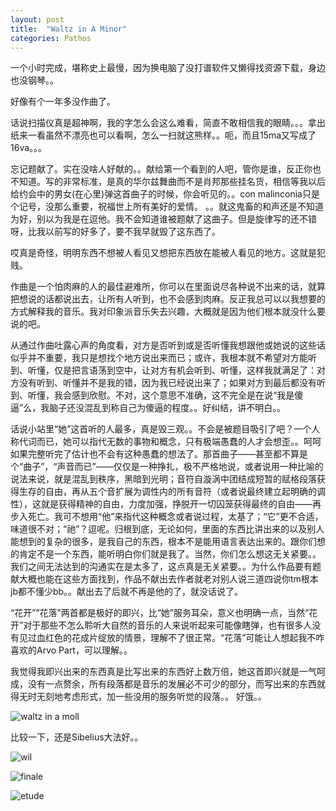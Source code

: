 ```yaml
---
layout: post
title:  "Waltz in A Minor"
categories: Pathos
---
```


一个小时完成，堪称史上最慢，因为换电脑了没打谱软件又懒得找资源下载，身边也没钢琴。。

好像有个一年多没作曲了。

话说扫描仪真是超神啊，我的字怎么会这么难看，简直不敢相信我的眼睛。。。拿出纸来一看虽然不漂亮也可以看啊，怎么一扫就这熊样。。呃，而且15ma又写成了16va。。。

忘记题献了。实在没啥人好献的。。献给第一个看到的人吧，管你是谁，反正你也不知道。写的非常标准，是真的华尔兹舞曲而不是肖邦那些挂名货，相信等我以后给约会中的男女(在心里)弹这首曲子的时候，你会听见的。。con malinconia只是个记号，没那么重要，祝福世上所有美好的爱情。
。。就这鬼畜的和声还是不知道为好，别以为我是在逗他。我不会知道谁被题献了这曲子。但是旋律写的还不错呀，比我以前写的好多了，要不我早就毁了这东西了。

哎真是奇怪，明明东西不想被人看见又想把东西放在能被人看见的地方。这就是犯贱。

作曲是一个怕肉麻的人的最佳避难所，你可以在里面说尽各种说不出来的话，就算把想说的话都说出去，让所有人听到，也不会感到肉麻。反正我总可以以我想要的方式解释我的音乐。我对印象派音乐失去兴趣，大概就是因为他们根本就没什么要说的吧。

从通过作曲吐露心声的角度看，对方是否听到或是否听懂我想跟他或她说的这些话似乎并不重要，我只是想找个地方说出来而已；或许，我根本就不希望对方能听到、听懂，仅是把言语荡到空中，让对方有机会听到、听懂，这样我就满足了：对方没有听到、听懂并不是我的错，因为我已经说出来了；如果对方到最后都没有听到、听懂，我会感到欣慰。不对，这个意思不准确，这不完全是在说“我是傻逼”么，我脑子还没混乱到称自己为傻逼的程度。。好纠结，讲不明白。。

话说小站里“她”这首听的人最多，真是毁三观。。不会是被题目吸引了吧？一个人称代词而已，她可以指代无数的事物和概念，只有极端愚蠢的人才会想歪。。呵呵如果完整听完了估计也不会有这种愚蠢的想法了。那首曲子——甚至都不算是个“曲子”，“声音而已”——仅仅是一种挣扎，极不严格地说，或者说用一种比喻的说法来说，就是混乱到秩序，黑暗到光明；音符自漩涡中团结成短暂的赋格段落获得生存的自由，再从五个音扩展为调性内的所有音符（或者说最终建立起明确的调性），这就是获得精神的自由，力度加强，挣脱开一切囚笼获得最终的自由——再步入死亡。我可不想用“他”来指代这种概念或者说过程，太基了；“它”更不合适，味道很不对；“祂”？逗呢。归根到底，无论如何，里面的东西比讲出来的以及别人能想到的复杂的很多，是我自己的东西，根本不是能用语言表达出来的。跟你们想的肯定不是一个东西，能听明白你们就是我了。当然，你们怎么想这无关紧要。。我们之间无法达到的沟通实在是太多了，这点真是无关紧要。。为什么作品要有题献大概也能在这些方面找到，作品不献出去作者就老对别人说三道四说你tm根本jb都不懂少bb。。献出去了后就不再是他的了，就没话说了。

“花开”“花落”两首都是极好的即兴，比“她”服务耳朵，意义也明确一点，当然“花开”对于那些不怎么聆听大自然的音乐的人来说听起来可能像瞎弹，也有很多人没有见过血红色的花成片绽放的情景，理解不了很正常。“花落”可能让人想起我不咋喜欢的Arvo Part，可以理解。。

我觉得我即兴出来的东西真是比写出来的东西好上数万倍，她这首即兴就是一气呵成，没有一点赘余，所有段落都是音乐的发展必不可少的部分，而写出来的东西就得无时无刻地考虑形式，加一些没用的服务听觉的段落。。
好饿。。

![waltz in a moll](/images/waltzamoll.jpg)

比较一下，还是Sibelius大法好。。

![wil](/images/etude.jpg)

![finale](/images/wil.jpg)

![etude](/images/etude.jpg)
